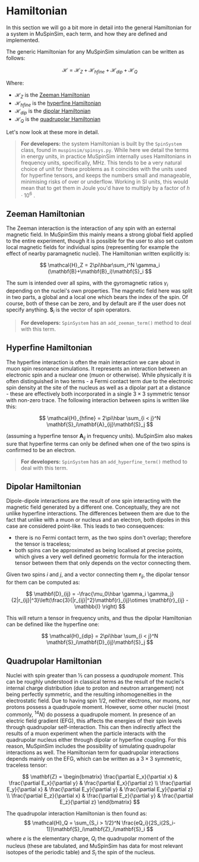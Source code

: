 # Hamiltonian
In this section we will go a bit more in detail into the general Hamiltonian for a system in MuSpinSim, each term, and how they are defined and implemented.

The generic Hamiltonian for any MuSpinSim simulation can be written as follows:

$$
\mathcal{H} = \mathcal{H}_Z + \mathcal{H}_{hfine} + \mathcal{H}_{dip} + \mathcal{H}_Q
$$

Where:

* $\mathcal{H}_Z$ is the [Zeeman Hamiltonian](#zeeman-hamiltonian)
* $\mathcal{H}_{hfine}$ is the [hyperfine Hamiltonian](#hyperfine-hamiltonian)
* $\mathcal{H}_{dip}$ is the [dipolar Hamiltonian](#dipolar-hamiltonian)
* $\mathcal{H}_Q$ is the [quadrupolar Hamiltonian](#quadrupolar-hamiltonian)

Let's now look at these more in detail.

> **For developers:** the system Hamiltonian is built by the `SpinSystem` class, found in `muspinsim/spinsys.py`. While here we detail the terms in energy units, in practice MuSpinSim internally uses Hamiltonians in frequency units, specifically, MHz. This tends to be a very natural choice of unit for these problems as it coincides with the units used for hyperfine tensors, and keeps the numbers small and manageable, minimising risks of over or underflow. Working in SI units, this would mean that to get them in Joule you'd have to multiply by a factor of $h\cdot 10^6$ . 

## Zeeman Hamiltonian
The Zeeman interaction is the interaction of any spin with an external magnetic field. In MuSpinSim this mainly means a strong global field applied to the entire experiment, though it is possible for the user to also set custom local magnetic fields for individual spins (representing for example the effect of nearby paramagnetic nuclei). The Hamiltonian written explicitly is:

$$
\mathcal{H}_Z = 2\pi\hbar\sum_i^N \gamma_i (\mathbf{B}+\mathbf{B}_i)\mathbf{S}_i
$$

The sum is intended over all spins, with the gyromagnetic ratios $\gamma_i$ depending on the nuclei's own properties. The magnetic field here was split in two parts, a global and a local one which bears the index of the spin. Of course, both of these can be zero, and by default are if the user does not specify anything. $\mathbf{S}_i$ is the vector of spin operators.

> **For developers:** `SpinSystem` has an `add_zeeman_term()` method to deal with this term.

## Hyperfine Hamiltonian
The hyperfine interaction is often the main interaction we care about in muon spin resonance simulations. It represents an interaction between an electronic spin and a nuclear one (muon or otherwise). While physically it is often distinguished in two terms - a Fermi contact term due to the electronic spin density at the site of the nucleus as well as a dipolar part at a distance - these are effectively both incorporated in a single $3 \times 3$ symmetric tensor with non-zero trace. The following interaction between spins is written like this:

$$
\mathcal{H}_{hfine} = 2\pi\hbar \sum_{i < j}^N \mathbf{S}_i\mathbf{A}_{ij}\mathbf{S}_j
$$

(assuming a hyperfine tensor $\mathbf{A}_{ij}$ in frequency units). MuSpinSim also makes sure that hyperfine terms can only be defined when one of the two spins is confirmed to be an electron.

> **For developers:** `SpinSystem` has an `add_hyperfine_term()` method to deal with this term.

## Dipolar Hamiltonian
Dipole-dipole interactions are the result of one spin interacting with the magnetic field generated by a different one. Conceptually, they are not unlike hyperfine interactions. The differences between them are due to the fact that unlike with a muon or nucleus and an electron, both dipoles in this case are considered point-like. This leads to two consequences:

* there is no Fermi contact term, as the two spins don't overlap; therefore the tensor is traceless;
* both spins can be approximated as being localised at precise points, which gives a very well defined geometric formula for the interaction tensor between them that only depends on the vector connecting them.

Given two spins $i$ and $j$, and a vector connecting them $\mathbf{r}_{ij}$, the dipolar tensor for them can be computed as:

$$
\mathbf{D}_{ij} = -\frac{\mu_0\hbar \gamma_i \gamma_j}{2|r_{ij}|^3}\left(\frac{3}{|r_{ij}|^2}\mathbf{r}_{ij}\otimes \mathbf{r}_{ij} - \mathbb{I} \right)
$$

This will return a tensor in frequency units, and thus the dipolar Hamiltonian can be defined like the hyperfine one:

$$
\mathcal{H}_{dip} = 2\pi\hbar \sum_{i < j}^N \mathbf{S}_i\mathbf{D}_{ij}\mathbf{S}_j
$$
## Quadrupolar Hamiltonian
Nuclei with spin greater than ½ can possess a *quadrupole moment*. This can be roughly understood in classical terms as the result of the nuclei's internal charge distribution (due to proton and neutron arrangement) not being perfectly symmetric, and the resulting inhomogeneities in the electrostatic field. Due to having spin 1/2, neither electrons, nor muons, nor protons possess a quadrupole moment. However, some other nuclei (most commonly, $^{14}N$) do possess a quadrupole moment. In presence of an electric field gradient (EFG), this affects the energies of their spin levels through quadrupolar self-interaction. This can then indirectly affect the results of a muon experiment when the particle interacts with the quadrupolar nucleus either through dipolar or hyperfine coupling. For this reason, MuSpinSim includes the possibility of simulating quadrupolar interactions as well.
The Hamiltonian term for quadrupolar interactions depends mainly on the EFG, which can be written as a $3 \times 3$ symmetric, traceless tensor:

$$
\mathbf{Z} = \begin{bmatrix}
\frac{\partial E_x}{\partial x} & \frac{\partial E_x}{\partial y} & \frac{\partial E_x}{\partial z} \\
\frac{\partial E_y}{\partial x} & \frac{\partial E_y}{\partial y} & \frac{\partial E_y}{\partial z} \\
\frac{\partial E_z}{\partial x} & \frac{\partial E_z}{\partial y} & \frac{\partial E_z}{\partial z}
\end{bmatrix}
$$

The quadrupolar interaction Hamiltonian is then found as:
$$
\mathcal{H}_Q = \sum_{S_i > 1/2}^N \frac{eQ_i}{2S_i(2S_i-1)}\mathbf{S}_i\mathbf{Z}_i\mathbf{S}_i
$$
where $e$ is the elementary charge, $Q_i$ the quadrupolar moment of the nucleus (these are tabulated, and MuSpinSim has data for most relevant isotopes of the periodic table) and $S_i$ the spin of the nucleus. 
